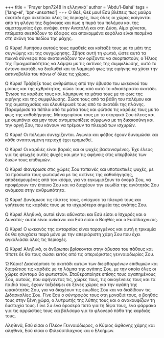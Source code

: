 +++
title = 'Prayer bpn7248 in ελληνικά'
author = 'Abdu'l-Bahá'
tags = ['lang-el', 'bpn-unsorted']
+++
Ω Θεέ, Θεέ µου! Εσύ βλέπεις πως µαύρο σκοτάδι έχει σκεπάσει όλες τις περιοχές, πως όλες οι χώρες καίγονται από τη φλόγα της διχόνοιας και πως η πυρά του πολέµου και της αιµατοχυσίας έχει ανάψει στην Ανατολή και στη ∆ύση. Αίµα χύνεται, πτώµατα σκεπάζουν το έδαφος και αποκοµµένα κεφάλια είναι πεσµένα στη σκόνη του πεδίου της µάχης.

Ω Κύριε! Λυπήσου αυτούς τους αµαθείς και κοίταξέ τους µε το µάτι της συγνώµης και της συγχώρησης. Σβήσε αυτή τη φωτιά, ώστε αυτά τα πυκνά σύννεφα που σκοτεινιάζουν τον ορίζοντα να σκορπιστούν, ο Ήλιος της Πραγµατικότητας να λάµψει µε τις ακτίνες της συµφιλίωσης, αυτό το έντονο σκοτάδι να διαλυθεί και το λαµπερό φως της ειρήνης να χύσει την ακτινοβολία του πάνω σ’ όλες τις χώρες.

Ω Κύριε! Τράβηξε τους ανθρώπους από την άβυσσο του ωκεανού του µίσους και της εχθρότητας, σώσε τους από αυτό το αδιαπέραστο σκοτάδι. Ένωσε τις καρδιές τους και λάµπρυνε τα µάτια τους µε το φως της ειρήνης και της συµφιλίωσης. Σώσε τους από τα βάθη του πολέµου και της αιµατοχυσίας και ελευθέρωσέ τους από το σκοτάδι της πλάνης. Παραµέρισε τα πέπλα από τα µάτια τους και φώτισε τις καρδιές τους µε το φως της καθοδήγησης. Μεταχειρίσου τους µε το στοργικό Σου έλεος και µε συµπόνια και µην τους αντιµετωπίζεις σύµφωνα µε τη δικαιοσύνη και την οργή Σου, που κάνουν να τρέµουν τα πλευρά των ισχυρών.

Ω Κύριε! Οι πόλεµοι συνεχίζονται. Αγωνία και φόβος έχουν δυναµώσει και κάθε αναπτυγµένη περιοχή έχει ερηµωθεί.

Ω Κύριε! Οι καρδιές είναι βαριές και οι ψυχές βασανισµένες. Έχε έλεος για τις φτωχές αυτές ψυχές και µην τις αφήνεις στις υπερβολές των δικών τους επιθυµιών.

Ω Κύριε! Φανέρωσε στις χώρες Σου ταπεινές και υποτακτικές ψυχές, µε τα πρόσωπα τους φωτισµένα µε τις ακτίνες της καθοδήγησης, αποδεσµευµένες από τον κόσµο, για να εγκωµιάζουν το όνοµά Σου, να προφέρουν τον έπαινο Σου και να διαχέουν την ευωδία της αγιότητάς Σου ανάµεσα στην ανθρωπότητα.

Ω Κύριε! ∆υνάµωσε τις πλάτες τους, ενίσχυσε τα πλευρά τους και γοήτευσε τις καρδιές τους µε τα ισχυρότερα σηµεία της αγάπης Σου.

Ω Κύριε! Αληθινά, αυτοί είναι αδύνατοι και Εσύ είσαι ο Ισχυρός και ο ∆υνατός· αυτοί είναι ανίκανοι και Εσύ είσαι ο Βοηθός και ο Ευσπλαχνικός.

Ω Κύριε! Ο ωκεανός της ανταρσίας είναι ταραγµένος και αυτή η τρικυµία δε θα ησυχάσει παρά µόνο µε την απεριόριστη χάρη Σου που έχει αγκαλιάσει όλες τις περιοχές.

Ω Κύριε! Αληθινά, οι άνθρωποι βρίσκονται στην άβυσσο του πάθους και τίποτε δε θα τους σώσει εκτός από τις απεριόριστες γενναιοδωρίες Σου.

Ώ Κύριε! ∆ιασκόρπισε το σκοτάδι αυτών των διεφθαρµένων επιθυµιών και διαφώτισε τις καρδιές µε τη λάµπα της αγάπης Σου, µε την οποία όλες οι χώρες σύντοµα θα φωτιστούν. Σταθεροποίησε επίσης τους αγαπηµένους Σου, αυτούς, που αφήνοντας τις, χώρες τους, τις οικογένειες τους και τα παιδιά τους, έχουν ταξιδέψει σε ξένες χώρες για την αγάπη της ωραιότητάς Σου, για να διαχέουν τις ευωδίες Σου και να διαδίδουν τις ∆ιδασκαλίες Σου. Γίνε Εσύ ο σύντροφός τους στη µοναξιά τους, ο βοηθός τους στην ξένη χώρα, ο λυτρωτής της λύπης τους και ο ανακουφίζων τη δυστυχία τους. Γίνε Συ ένα δροσερό ποτό για τη δίψα τους, ένα φάρµακο για τις αρρώστιες τους και βάλσαµο για το φλογερό πόθο της καρδιάς τους.

Αληθινά, Εσύ είσαι ο Πλέον Γενναιόδωρος, ο Κύριος άφθονης χάρης και αληθινά, Εσύ είσαι o Φιλεύσπλαχνος και ο Ελεήµων.
